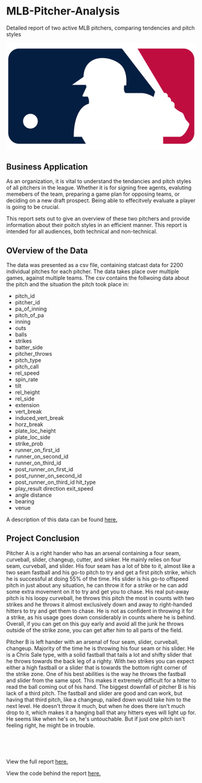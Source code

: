# MLB-Pitcher-Analysis
Detailed report of two active MLB pitchers, comparing tendencies and pitch styles


![MLB Logo](images/MLB-Logo.jpg)


## Business Application
As an organization, it is vital to understand the tendancies and pitch styles of all pitchers in the league. Whether it is for signing free agents, evaluting memebers of the team, preparing a game plan for opposing teams, or deciding on a new draft prospect. Being able to effecitvely evaluate a player is going to be crucial. 

This report sets out to give an overview of these two pitchers and provide information about their poitch styles in an efficient manner. This report is intended for all audiences, both technical and non-technical. 

## OVerview of the Data
The data was presented as a csv file, containing statcast data for 2200 individual pitches for each pitcher. The data takes place over multiple games, against multiple teams. 
The csv contains the follwoing data about the pitch and the situation the pitch took place in:
- pitch_id
- pitcher_id
- pa_of_inning
- pitch_of_pa
- inning
- outs
- balls
- strikes
- batter_side
- pitcher_throws
- pitch_type
- pitch_call
- rel_speed
- spin_rate
- tilt
- rel_height
- rel_side
- extension
- vert_break
- induced_vert_break
- horz_break
- plate_loc_height
- plate_loc_side
- strike_prob
- runner_on_first_id
- runner_on_second_id
- runner_on_third_id
- post_runner_on_first_id
- post_runner_on_second_id
- post_runner_on_third_id	hit_type
- play_result	direction	exit_speed
- angle	distance
- bearing
- venue

A description of this data can be found [here.](https://baseballsavant.mlb.com/csv-docs)


## Project Conclusion

Pitcher A is a right hander who has an arsenal containing a four seam,
curveball, slider, changeup, cutter, and sinker. He mainly relies on
four seam, curveball, and slider. His four seam has a lot of bite to it,
almost like a two seam fastball and his go-to pitch to try and get a
first pitch strike, which he is successful at doing 55% of the time. His
slider is his go-to offspeed pitch in just about any situation, he can
throw it for a strike or he can add some extra movement on it to try and
get you to chase. His real put-away pitch is his loopy curveball, he
throws this pitch the most in counts with two strikes and he throws it
almost exclusively down and away to right-handed hitters to try and get
them to chase. He is not as confident in throwing it for a strike, as
his usage goes down considerably in counts where he is behind. Overall,
if you can get on this guy early and avoid all the junk he throws
outside of the strike zone, you can get after him to all parts of the
field.

Pitcher B is left hander with an arsenal of four seam, slider,
curveball, changeup. Majority of the time he is throwing his four seam
or his slider. He is a Chris Sale type, with a solid fastball that tails
a lot and shifty slider that he throws towards the back leg of a righty.
With two strikes you can expect either a high fastball or a slider that
is towards the bottom right corner of the strike zone. One of his best
abilities is the way he throws the fastball and slider from the same
spot. This makes it extremely difficult for a hitter to read the ball
coming out of his hand. The biggest downfall of pitcher B is his lack of
a third pitch. The fastball and slider are good and can work, but having
that third pitch, like a changeup, nailed down would take him to the
next level. He doesn't throw it much, but when he does there isn't much
drop to it, which makes it a hanging ball that any hitters eyes will
light up for. He seems like when he's on, he's untouchable. But if just
one pitch isn't feeling right, he might be in trouble.


<br>
<br>
<br>

View the full report [here.](MLB-Pitcher-Analysis.md)

View the code behind the report [here.](MLB-Pitcher-Analysis.Rmd)



